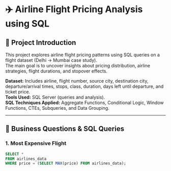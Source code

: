 
# ✈️ Airline Flight Pricing Analysis using SQL  

## 📝 Project Introduction  

This project explores airline flight pricing patterns using SQL queries on a flight dataset (Delhi → Mumbai case study).  
The main goal is to uncover insights about pricing distribution, airline strategies, flight durations, and stopover effects.  

**Dataset:** Includes airline, flight number, source city, destination city, departure/arrival times, stops, class, duration, days left until departure, and ticket price.  
**Tools Used:** SQL Server (queries and analysis).  
**SQL Techniques Applied:** Aggregate Functions, Conditional Logic, Window Functions, CTEs, Subqueries, and Data Grouping.  

---

## 📂 Business Questions & SQL Queries  

### 1. Most Expensive Flight  
```sql
SELECT *
FROM airlines_data
WHERE price = (SELECT MAX(price) FROM airlines_data);
